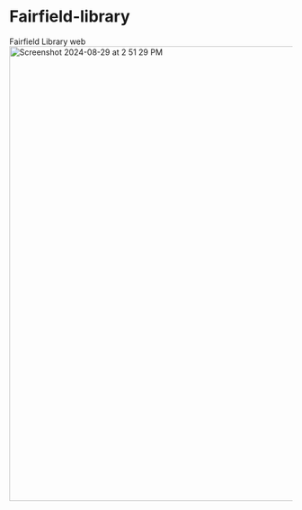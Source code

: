# Fairfield-library
Fairfield Library web
<img width="809" alt="Screenshot 2024-08-29 at 2 51 29 PM" src="https://github.com/user-attachments/assets/98a34792-d758-4362-8515-a9875809eafa">
